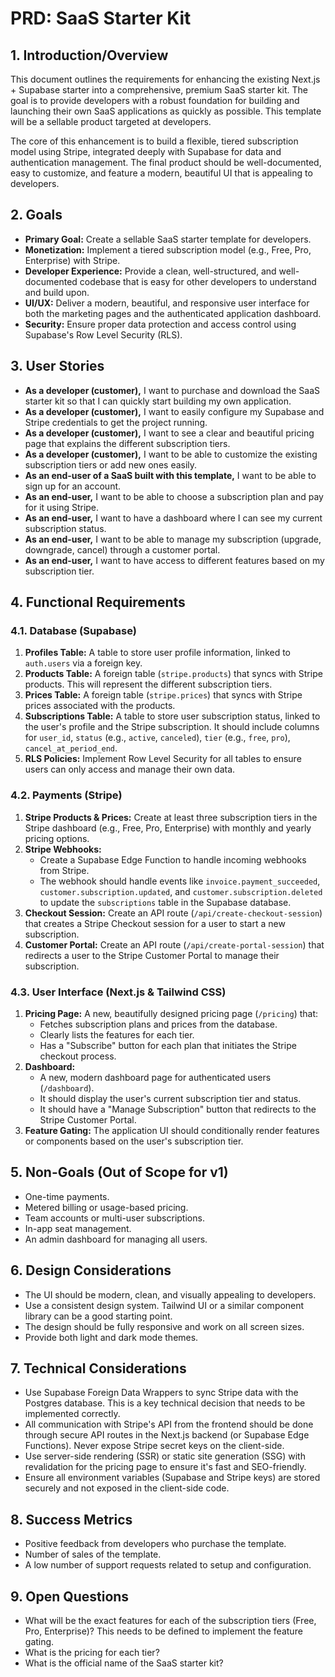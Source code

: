 # PRD: SaaS Starter Kit

## 1. Introduction/Overview

This document outlines the requirements for enhancing the existing Next.js + Supabase starter into a comprehensive, premium SaaS starter kit. The goal is to provide developers with a robust foundation for building and launching their own SaaS applications as quickly as possible. This template will be a sellable product targeted at developers.

The core of this enhancement is to build a flexible, tiered subscription model using Stripe, integrated deeply with Supabase for data and authentication management. The final product should be well-documented, easy to customize, and feature a modern, beautiful UI that is appealing to developers.

## 2. Goals

- **Primary Goal:** Create a sellable SaaS starter template for developers.
- **Monetization:** Implement a tiered subscription model (e.g., Free, Pro, Enterprise) with Stripe.
- **Developer Experience:** Provide a clean, well-structured, and well-documented codebase that is easy for other developers to understand and build upon.
- **UI/UX:** Deliver a modern, beautiful, and responsive user interface for both the marketing pages and the authenticated application dashboard.
- **Security:** Ensure proper data protection and access control using Supabase's Row Level Security (RLS).

## 3. User Stories

- **As a developer (customer),** I want to purchase and download the SaaS starter kit so that I can quickly start building my own application.
- **As a developer (customer),** I want to easily configure my Supabase and Stripe credentials to get the project running.
- **As a developer (customer),** I want to see a clear and beautiful pricing page that explains the different subscription tiers.
- **As a developer (customer),** I want to be able to customize the existing subscription tiers or add new ones easily.
- **As an end-user of a SaaS built with this template,** I want to be able to sign up for an account.
- **As an end-user,** I want to be able to choose a subscription plan and pay for it using Stripe.
- **As an end-user,** I want to have a dashboard where I can see my current subscription status.
- **As an end-user,** I want to be able to manage my subscription (upgrade, downgrade, cancel) through a customer portal.
- **As an end-user,** I want to have access to different features based on my subscription tier.

## 4. Functional Requirements

### 4.1. Database (Supabase)
1.  **Profiles Table:** A table to store user profile information, linked to `auth.users` via a foreign key.
2.  **Products Table:** A foreign table (`stripe.products`) that syncs with Stripe products. This will represent the different subscription tiers.
3.  **Prices Table:** A foreign table (`stripe.prices`) that syncs with Stripe prices associated with the products.
4.  **Subscriptions Table:** A table to store user subscription status, linked to the user's profile and the Stripe subscription. It should include columns for `user_id`, `status` (e.g., `active`, `canceled`), `tier` (e.g., `free`, `pro`), `cancel_at_period_end`.
5.  **RLS Policies:** Implement Row Level Security for all tables to ensure users can only access and manage their own data.

### 4.2. Payments (Stripe)
1.  **Stripe Products & Prices:** Create at least three subscription tiers in the Stripe dashboard (e.g., Free, Pro, Enterprise) with monthly and yearly pricing options.
2.  **Stripe Webhooks:**
    - Create a Supabase Edge Function to handle incoming webhooks from Stripe.
    - The webhook should handle events like `invoice.payment_succeeded`, `customer.subscription.updated`, and `customer.subscription.deleted` to update the `subscriptions` table in the Supabase database.
3.  **Checkout Session:** Create an API route (`/api/create-checkout-session`) that creates a Stripe Checkout session for a user to start a new subscription.
4.  **Customer Portal:** Create an API route (`/api/create-portal-session`) that redirects a user to the Stripe Customer Portal to manage their subscription.

### 4.3. User Interface (Next.js & Tailwind CSS)
1.  **Pricing Page:** A new, beautifully designed pricing page (`/pricing`) that:
    - Fetches subscription plans and prices from the database.
    - Clearly lists the features for each tier.
    - Has a "Subscribe" button for each plan that initiates the Stripe checkout process.
2.  **Dashboard:**
    - A new, modern dashboard page for authenticated users (`/dashboard`).
    - It should display the user's current subscription tier and status.
    - It should have a "Manage Subscription" button that redirects to the Stripe Customer Portal.
3.  **Feature Gating:** The application UI should conditionally render features or components based on the user's subscription tier.

## 5. Non-Goals (Out of Scope for v1)

-   One-time payments.
-   Metered billing or usage-based pricing.
-   Team accounts or multi-user subscriptions.
-   In-app seat management.
-   An admin dashboard for managing all users.

## 6. Design Considerations

-   The UI should be modern, clean, and visually appealing to developers.
-   Use a consistent design system. Tailwind UI or a similar component library can be a good starting point.
-   The design should be fully responsive and work on all screen sizes.
-   Provide both light and dark mode themes.

## 7. Technical Considerations

-   Use Supabase Foreign Data Wrappers to sync Stripe data with the Postgres database. This is a key technical decision that needs to be implemented correctly.
-   All communication with Stripe's API from the frontend should be done through secure API routes in the Next.js backend (or Supabase Edge Functions). Never expose Stripe secret keys on the client-side.
-   Use server-side rendering (SSR) or static site generation (SSG) with revalidation for the pricing page to ensure it's fast and SEO-friendly.
-   Ensure all environment variables (Supabase and Stripe keys) are stored securely and not exposed in the client-side code.

## 8. Success Metrics

-   Positive feedback from developers who purchase the template.
-   Number of sales of the template.
-   A low number of support requests related to setup and configuration.

## 9. Open Questions

-   What will be the exact features for each of the subscription tiers (Free, Pro, Enterprise)? This needs to be defined to implement the feature gating.
-   What is the pricing for each tier?
-   What is the official name of the SaaS starter kit? 
